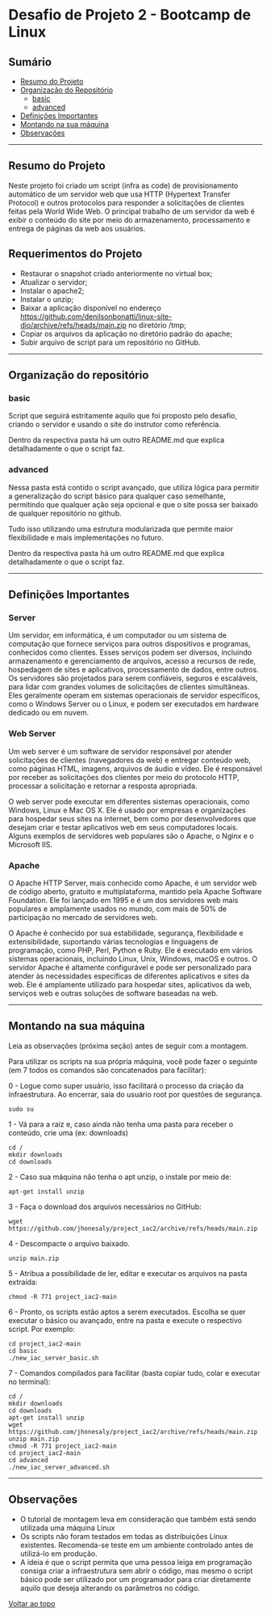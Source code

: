 # Desafio de Projeto 2 - Bootcamp de Linux

## Sumário

- [Resumo do Projeto](#resumo-do-projeto)
- [Organização do Repositório](#organização-do-repositório)
    - [basic](#basic)
    - [advanced](#advanced)
- [Definições Importantes](#definições-importantes)
- [Montando na sua máquina](#montando-na-sua-máquina)
- [Observações](#observações)

------

## Resumo do Projeto

Neste projeto foi criado um script (infra as code) de provisionamento automático de um servidor web que usa HTTP (Hypertext Transfer Protocol) e outros protocolos para responder a solicitações de clientes feitas pela World Wide Web. O principal trabalho de um servidor da web é exibir o conteúdo do site por meio do armazenamento, processamento e entrega de páginas da web aos usuários.

## Requerimentos do Projeto

- Restaurar o snapshot criado anteriormente no virtual box;
- Atualizar o servidor;
- Instalar o apache2;
- Instalar o unzip;
- Baixar a aplicação disponível no endereço https://github.com/denilsonbonatti/linux-site-dio/archive/refs/heads/main.zip no diretório /tmp;
- Copiar os arquivos da aplicação no diretório padrão do apache;
- Subir arquivo de script para um repositório no GitHub.

------

## Organização do repositório

### basic

Script que seguirá estritamente aquilo que foi proposto pelo desafio, criando o servidor e usando o site do instrutor como referência.

Dentro da respectiva pasta há um outro README.md que explica detalhadamente o que o script faz.

### advanced

Nessa pasta está contido o script avançado, que utiliza lógica para permitir a generalização do script básico para qualquer caso semelhante, permitindo que qualquer ação seja opcional e que o site possa ser baixado de qualquer repositório no github.

Tudo isso utilizando uma estrutura modularizada que permite maior flexibilidade e mais implementações no futuro.

Dentro da respectiva pasta há um outro README.md que explica detalhadamente o que o script faz.

------

## Definições Importantes

### **Server**

Um servidor, em informática, é um computador ou um sistema de computação que fornece serviços para outros dispositivos e programas, conhecidos como clientes. Esses serviços podem ser diversos, incluindo armazenamento e gerenciamento de arquivos, acesso a recursos de rede, hospedagem de sites e aplicativos, processamento de dados, entre outros. Os servidores são projetados para serem confiáveis, seguros e escaláveis, para lidar com grandes volumes de solicitações de clientes simultâneas. Eles geralmente operam em sistemas operacionais de servidor específicos, como o Windows Server ou o Linux, e podem ser executados em hardware dedicado ou em nuvem.

### **Web Server**

Um web server é um software de servidor responsável por atender solicitações de clientes (navegadores da web) e entregar conteúdo web, como páginas HTML, imagens, arquivos de áudio e vídeo. Ele é responsável por receber as solicitações dos clientes por meio do protocolo HTTP, processar a solicitação e retornar a resposta apropriada.

O web server pode executar em diferentes sistemas operacionais, como Windows, Linux e Mac OS X. Ele é usado por empresas e organizações para hospedar seus sites na internet, bem como por desenvolvedores que desejam criar e testar aplicativos web em seus computadores locais. Alguns exemplos de servidores web populares são o Apache, o Nginx e o Microsoft IIS.

### **Apache**

O Apache HTTP Server, mais conhecido como Apache, é um servidor web de código aberto, gratuito e multiplataforma, mantido pela Apache Software Foundation. Ele foi lançado em 1995 e é um dos servidores web mais populares e amplamente usados no mundo, com mais de 50% de participação no mercado de servidores web.

O Apache é conhecido por sua estabilidade, segurança, flexibilidade e extensibilidade, suportando várias tecnologias e linguagens de programação, como PHP, Perl, Python e Ruby. Ele é executado em vários sistemas operacionais, incluindo Linux, Unix, Windows, macOS e outros. O servidor Apache é altamente configurável e pode ser personalizado para atender às necessidades específicas de diferentes aplicativos e sites da web. Ele é amplamente utilizado para hospedar sites, aplicativos da web, serviços web e outras soluções de software baseadas na web.

------

## Montando na sua máquina

Leia as observações (próxima seção) antes de seguir com a montagem.

Para utilizar os scripts na sua própria máquina, você pode fazer o seguinte (em 7 todos os comandos são concatenados para facilitar):

0 - Logue como super usuário, isso facilitará o processo da criação da infraestrutura. Ao encerrar, saia do usuário root por questões de segurança.

    sudo su
  
1 - Vá para a raiz e, caso ainda não tenha uma pasta para receber o conteúdo, crie uma (ex: downloads)

    cd /
    mkdir downloads
    cd downloads

2 - Caso sua máquina não tenha o apt unzip, o instale por meio de:

    apt-get install unzip

3 - Faça o download dos arquivos necessários no GitHub:

    wget https://github.com/jhonesaly/project_iac2/archive/refs/heads/main.zip

4 - Descompacte o arquivo baixado.

    unzip main.zip

5 - Atribua a possibilidade de ler, editar e executar os arquivos na pasta extraída:

    chmod -R 771 project_iac2-main

6 - Pronto, os scripts estão aptos a serem executados. Escolha se quer executar o básico ou avançado, entre na pasta e execute o respectivo script. Por exemplo:

    cd project_iac2-main
    cd basic
    ./new_iac_server_basic.sh

7 - Comandos compilados para facilitar (basta copiar tudo, colar e executar no terminal):

    cd /
    mkdir downloads
    cd downloads
    apt-get install unzip
    wget https://github.com/jhonesaly/project_iac2/archive/refs/heads/main.zip
    unzip main.zip
    chmod -R 771 project_iac2-main
    cd project_iac2-main
    cd advanced
    ./new_iac_server_advanced.sh

------

## Observações

- O tutorial de montagem leva em consideração que também está sendo utilizada uma máquina Linux
- Os scripts não foram testados em todas as distribuições Linux existentes. Recomenda-se teste em um ambiente controlado antes de utilizá-lo em produção.
- A ideia é que o script permita que uma pessoa leiga em programação consiga criar a infraestrutura sem abrir o código, mas mesmo o script básico pode ser utilizado por um programador para criar diretamente aquilo que deseja alterando os parâmetros no código.

[Voltar ao topo](#sumário)
